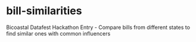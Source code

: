 bill-similarities
=================

Bicoastal Datafest Hackathon Entry - Compare bills from different states to find similar ones with common influencers